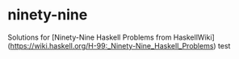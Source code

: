 # ninety-nine

Solutions for [Ninety-Nine Haskell Problems from HaskellWiki] (https://wiki.haskell.org/H-99:_Ninety-Nine_Haskell_Problems)
test